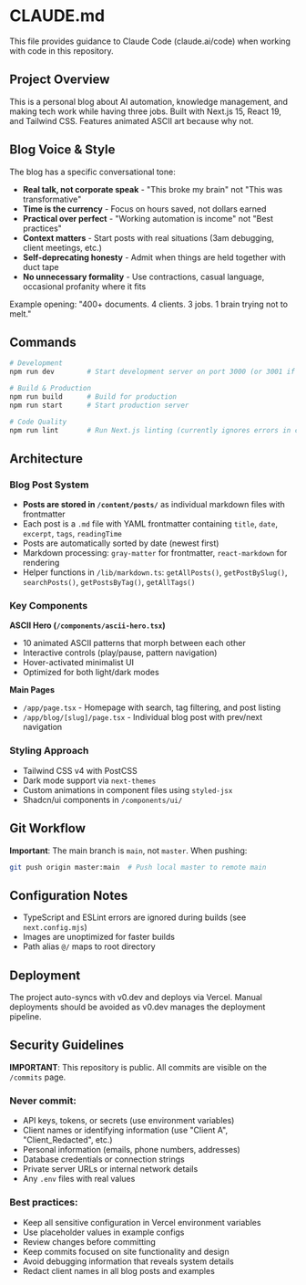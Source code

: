 # CLAUDE.md

This file provides guidance to Claude Code (claude.ai/code) when working with code in this repository.

## Project Overview

This is a personal blog about AI automation, knowledge management, and making tech work while having three jobs. Built with Next.js 15, React 19, and Tailwind CSS. Features animated ASCII art because why not.

## Blog Voice & Style

The blog has a specific conversational tone:
- **Real talk, not corporate speak** - "This broke my brain" not "This was transformative"
- **Time is the currency** - Focus on hours saved, not dollars earned
- **Practical over perfect** - "Working automation is income" not "Best practices"
- **Context matters** - Start posts with real situations (3am debugging, client meetings, etc.)
- **Self-deprecating honesty** - Admit when things are held together with duct tape
- **No unnecessary formality** - Use contractions, casual language, occasional profanity where it fits

Example opening: "400+ documents. 4 clients. 3 jobs. 1 brain trying not to melt."

## Commands

```bash
# Development
npm run dev        # Start development server on port 3000 (or 3001 if occupied)

# Build & Production
npm run build      # Build for production
npm run start      # Start production server

# Code Quality
npm run lint       # Run Next.js linting (currently ignores errors in config)
```

## Architecture

### Blog Post System
- **Posts are stored in `/content/posts/`** as individual markdown files with frontmatter
- Each post is a `.md` file with YAML frontmatter containing `title`, `date`, `excerpt`, `tags`, `readingTime`
- Posts are automatically sorted by date (newest first)
- Markdown processing: `gray-matter` for frontmatter, `react-markdown` for rendering
- Helper functions in `/lib/markdown.ts`: `getAllPosts()`, `getPostBySlug()`, `searchPosts()`, `getPostsByTag()`, `getAllTags()`

### Key Components

**ASCII Hero (`/components/ascii-hero.tsx`)**
- 10 animated ASCII patterns that morph between each other
- Interactive controls (play/pause, pattern navigation)
- Hover-activated minimalist UI
- Optimized for both light/dark modes

**Main Pages**
- `/app/page.tsx` - Homepage with search, tag filtering, and post listing
- `/app/blog/[slug]/page.tsx` - Individual blog post with prev/next navigation

### Styling Approach
- Tailwind CSS v4 with PostCSS
- Dark mode support via `next-themes`
- Custom animations in component files using `styled-jsx`
- Shadcn/ui components in `/components/ui/`

## Git Workflow

**Important**: The main branch is `main`, not `master`. When pushing:
```bash
git push origin master:main  # Push local master to remote main
```

## Configuration Notes

- TypeScript and ESLint errors are ignored during builds (see `next.config.mjs`)
- Images are unoptimized for faster builds
- Path alias `@/` maps to root directory

## Deployment

The project auto-syncs with v0.dev and deploys via Vercel. Manual deployments should be avoided as v0.dev manages the deployment pipeline.

## Security Guidelines

**IMPORTANT**: This repository is public. All commits are visible on the `/commits` page.

### Never commit:
- API keys, tokens, or secrets (use environment variables)
- Client names or identifying information (use "Client A", "Client_Redacted", etc.)
- Personal information (emails, phone numbers, addresses)
- Database credentials or connection strings
- Private server URLs or internal network details
- Any `.env` files with real values

### Best practices:
- Keep all sensitive configuration in Vercel environment variables
- Use placeholder values in example configs
- Review changes before committing
- Keep commits focused on site functionality and design
- Avoid debugging information that reveals system details
- Redact client names in all blog posts and examples